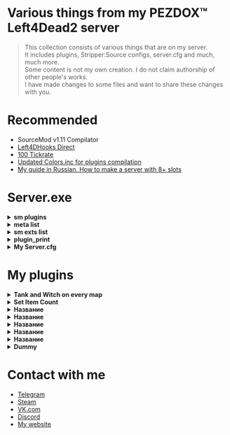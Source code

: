 # Various things from my PEZDOX™ Left4Dead2 server

> This collection consists of various things that are on my server.  
> It includes plugins, Stripper:Source configs, server.cfg and much, much more.  
> Some content is not my own creation. I do not claim authorship of other people's works.  
> I have made changes to some files and want to share these changes with you.  

# Recommended
* SourceMod v1.11 Compilator
* [Left4DHooks Direct](https://forums.alliedmods.net/showthread.php?t=321696)
* [100 Tickrate](https://github.com/accelerator74/Tickrate-Enabler)
* [Updated Colors.inc for plugins compilation](https://forums.alliedmods.net/showpost.php?p=2793368&postcount=417)
* [My guide in Russian. How to make a server with 8+ slots](https://forum.myarena.ru/index.php?/topic/47821-statia-kak-sdelat-server-na-8-slotov/)

# Server.exe

<details><summary><b>sm plugins</b></summary>

  [SM] Listing 89 plugins:  
  01 "Lightweight Spectating" (1.2.2) by Visor, HarryPotter  
  02 "Spectator stays spectator" (1.0) by Die Teetasse  
  03 "l4d2 specating cheat" (2.8-2023/6/19) by Harry Potter  
  04 "SpecLister" (4.0) by pa4H  
  05 "Chat Override" (0.1) by SPOONMAN  
  06 "[L4D2] Spitter Projectile Creator" (1.2) by SilverShot  
  07 "Survivor Bot Takeover" (0.8) by Mikko Andersson (muukis)  
  08 "Whe" (1.0) by pa4H  
  09 "FunCmds" (1.0) by pa4H  
  10 "[pa4H]Help" (1.0) by pa4H  
  11 "!kill & !afk & !jointeam" (1.0) by pa4H  
  12 "Server cmds" (1.0) by pa4H  
  13 "TeamSwitcher" (1.0) by pa4H  
  14 "Admin See All chat" (0.3) by Bacardi  
  15 "Connection Time Player" (1.0.0) by AlmazON  
  16 "AntiBunny" (1.0) by pa4H  
  17 "cl_allowdownload Checker" (2.0) by pa4H  
  18 "MVP" (1.0) by pa4H  
  19 "SimpleAdv" (1.0) by pa4H, Tsunami  
  20 "Welcome Message" by pa4H  
  21 "Auto Bunnyhop" (1.2) by PCI Gaming Team  
  22 "L4D2 weapon csgo reload" (2.3) by Harry Potter  
  23 "Dynamic Ghost Respawn Time" (1.0) by Xx_Faxe_xX  
  24 "[L4D & 2] Freely Round End" (1.0) by Forgetest  
  25 "[L4D & L4D2] Gear Transfer" (2.21) by SilverShot  
  26 "L4D Ghost Fly" (1.1.1) by Madcap  
  27 "[L4D2] Gift Rewards" (1.7) by SilverShot  
  28 "[L4D & L4D2] God Frames Patch" (1.7) by SilverShot  
  29 "[L4D2] Fix Jockey Hitbox" (2.1) by Forgetest  
  30 "Melee In The Saferoom" (3.1.0) by $atanic $pirit, N3wton  
  31 "L4D2 Bash Kills" (1.0) by Jahze  
  32 "[L4D2] Poof" (1.35) by blackalegator  
  33 "PounceUncap" (2.0) by n0limit, ProdigySim  
  34 "[L4D & L4D2] Reverse Friendly-Fire" (2.8.2) by Mystic Spiral, pa4H  
  35 "[L4D2] Shove Direction Fix" by BHaType  
  36 "AFK Manager" (4.3.0) by Rothgar  
  37 "Round All Talk" (1.1) by Mr. Zero  
  38 "[L4D & L4D2] First Map - Skip Intro Cutscenes" (1.11) by SilverShot  
  39 "DBLogger" (2.0) by pa4H  
  40 "FakeAdminPing" (1.0) by pa4H  
  41 "HighPingKicker" (1.0) by pa4H  
  42 "New Vote System" (240624) by pa4H  
  43 "PointInNick" (1.0) by pa4H  
  44 "ProStats" (3.0) by pa4H  
  45 "[L4D & L4D2] Dissolve Infected" (1.15) by SilverShot  
  46 "L4D2 Godframes Color (Default timings)" (0.1.2) by Tabun  
  47 "[L4D2]Survivor_Legs_Restore" (1.6.0) by Lux  
  48 "L4D2 Tank Hittable Glow" (2.7) by Harry Potter, Sir, A1m`, Derpduck  
  49 "[pa4H]Chotko_V_Jban" (1.0) by pa4H  
  50 "Kegly" (1.0) by pa4H  
  51 "ListSpeakers" (4.0) by Aceleracion, Emilio3, pa4H  
  52 "UltraSound" (1.0) by pa4H  
  53 "l4d2_changelevel" (1.2.1) by Lux  
  54 "[L4D & L4D2] Mission and Weapons - Info Editor" (1.25) by SilverShot  
  55 "[L4D & L4D2] Left 4 DHooks Direct" (1.142) by SilverShot  
  56 "[Lilac] Little Anti-Cheat" (1.7.4) by J_Tanzanite  
  57 "[ANY] Restart Empty Server (or Map)" (2.6) by Alex Dragokas  
  58 "Skill Detection (skeets, crowns, levels)" (1.0) by Tabun  
  59 "L4D2 Hittable Control" (0.4) by Stabby, Visor  
  60 "L4D 1/2 Remove Lobby Reservation" (2.0.8) by Downtown1, Anime4000, sorallll, HatsuneImagine  
  61 "[L4D2 & CS:GO & NMRiH] VScript File Replacer" (1.17) by SilverShot  
  62 "[L4D & L4D2] Tank Pass" (2.5) by Scratchy [Laika] & raziEiL [disawar1]  
  63 "Round Start Bot Stop" (1.8) by EHG  
  64 "L4D(2) Tank Rock Lag Compensation" (1.14) by Luckylockm,HarryPotter,Silvers  
  65 "Tank Damage Announce" (2.0) by Griffin, Blade, pa4H  
  66 "[L4D1 & L4D2] Tank Rock Ignition" (1.1.0) by Mart  
  67 "[L4D2] Unlock Finales" (1.0.3) by Mart  
  68 "Tank Attack Control" (1.0) by vintik, CanadaRox, Jacob, Visor, pa4H  
  69 "AntiMapFixes" (1.0) by pa4H  
  70 "BonusSystem" (2.0) by pa4H, vintik  
  71 "MapVoter" (2.1) by pa4H  
  72 "SetItemsCount" (2.1) by pa4H, Crimson_Fox  
  73 "Tank&Witch on every map and !boss" (220224) by pa4H  
  74 "TankHP" (2.0) by pa4H  
  75 "VoteBoss" (1.0) by pa4H  
  76 "WitchDamageAnnounce" (1.0) by pa4H  
  77 "WitchSit" (1.0) by pa4H  
  78 "SimpleInfectedSelect" (1.0) by pa4H, XBetaAlpha  
  79 "VIP-System" (1.0) by pa4H  
  80 "[L4D & L4D2] Flashlight Package" (2.28) by SilverShot  
  81 "[L4D & L4D2] Hats" (1.49) by SilverShot  
  82 "Survivor Bot Select" (1.0) by Merudo  
  83 "Admin File Reader" (1.10.0.6528) by AlliedModders LLC  
  84 "Admin Menu" (1.10.0.6528) by AlliedModders LLC  
  85 "Basic Comm Control" (1.10.0.6528) by AlliedModders LLC  
  86 "Basic Commands" (1.10.0.6528) by AlliedModders LLC  
  87 "Fun Commands" (1.10.0.6528) by AlliedModders LLC  
  88 "Player Commands" (1.10.0.6528) by AlliedModders LLC  
  89 "WhoBecomeTank" (1.0) by pa4H  
	
</details>

<details><summary><b>meta list</b></summary>

  Listing 8 plugins:  
  [01] L4DToolZ (2.0.1) by Accelerator, Ivailosp  
  [02] Pounce Damage Uncap (1.1.0.0-1) by Michael "ProdigySim" Busby, $atanic $pirit  
  [03] SourceMod (1.11.0.6968) by AlliedModders LLC  
  [04] Stripper (1.2.2) by BAILOPAN  
  [05] Actions (3.7.6) by BHaType  
  [06] SDK Tools (1.11.0.6968) by AlliedModders LLC  
  [07] SDK Hooks (1.11.0.6968) by AlliedModders LLC  
  [08] DHooks (1.11.0.6968) by AlliedModders LLC  
	
</details>

<details><summary><b>sm exts list</b></summary>

  [SM] Displaying 13 extensions:  
[01] Actions (3.7.6): Nextbot action tree manager  
[02] Console Cleaner (1.3.0): Console warning suppressor  
[03] SDK Tools (1.11.0.6968): Source SDK Tools  
[04] BinTools (1.11.0.6968): Low-level C/C++ Calling API  
[05] SDK Hooks (1.11.0.6968): Source SDK Hooks  
[06] Client Preferences (1.11.0.6968): Saves client preference settings  
[07] SQLite (1.11.0.6968): SQLite Driver  
[08] DHooks (1.11.0.6968): Dynamic Hooks  
[09] GeoIP (1.11.0.6968): Geographical IP information  
[10] REST in Pawn (1.3.1): Provides HTTP and JSON natives for plugins  
[11] Regex (1.11.0.6968): Provides regex natives for plugins  
[12] Top Menus (1.11.0.6968): Creates sorted nested menus  
[13] MySQL-DBI (1.11.0.6968): MySQL driver implementation for DBI  
	
</details>

<details><summary><b>plugin_print</b></summary>

Loaded plugins:  
0:	"Metamod:Source 1.11.0-dev+1155"  
1:	"Tickrate_Enabler 1.5, ProdigySim"
	
</details>

<details><summary><b>My Server.cfg</b></summary>

```ruby
hostname "PEZDOX | Versus #1" 

//mp_roundlimit 5 // Пять раундов в сборе. Тут не работает

// Server //
sv_lan 0
sv_allow_lobby_connect_only 1  // САМЫЙ ВАЖНЫЙ КВАР
motd_enabled 0 

sm_cvar sv_visiblemaxplayers 10
sm_cvar sv_maxplayers 24
sm_cvar sv_force_unreserved 0

sm_cvar sv_gametypes "versus"
sm_cvar mp_gamemode "versus"
sm_cvar lock_gamemode "versus"
sm_cvar sv_tags "versus, pezdox"
sm_cvar sv_search_key "versus, pezdox"
sv_region 3
sv_steamgroup_exclusive 0

sm_cvar vs_max_team_switches 5	  	  // Возможность 5 раз менять команду
sm_cvar sb_all_bot_game 1		 	  // Чтоб игра не завершалась когда в команде нет игроков
sm_cvar allow_all_bot_survivor_team 1 // Чтоб игра не завершалась когда в команде нет игроков
bot_join_after_player 0

// SYNXRA //
sm_cvar nb_update_frequency 0
sm_cvar sv_minrate 100000
sm_cvar sv_maxrate 100000
sm_cvar sv_minupdaterate 100
sm_cvar sv_maxupdaterate 100
sm_cvar sv_mincmdrate 100
sm_cvar sv_maxcmdrate 100
sm_cvar sv_client_min_interp_ratio 0
sm_cvar sv_client_max_interp_ratio 0
sm_cvar fps_max 0
sm_cvar sv_client_predict 1
sm_cvar sv_unlag 1
sm_cvar sv_maxunlag 0.5
sm_cvar net_maxcleartime 0.001
sm_cvar net_splitrate 2
sm_cvar net_splitpacket_maxrate 100000
mat_queue_mode 2

// Infected //
sm_cvar z_witch_damage_per_kill_hit 60
sm_cvar tongue_choke_damage_amount 7
sm_cvar z_jockey_ride_damage 3
sm_cvar z_door_pound_damage 160
//sm_cvar boomer_pz_claw_dmg 10
//sm_cvar hunter_pz_claw_dmg 10
//sm_cvar jockey_pz_claw_dmg  10
//sm_cvar smoker_pz_claw_dmg 10
//sm_cvar spitter_pz_claw_dmg 10

// Патроны //
sm_cvar ammo_shotgun_max "80"
sm_cvar ammo_smg_max "750"
sm_cvar ammo_sniperrifle_max "60"


// Logs //
sv_rcon_banpenalty 0
sv_rcon_maxfailures 1
sv_rcon_minfailures 1
sv_rcon_minfailuretime 0
log on
sv_rcon_log 1
sv_logbans 1
sv_logecho 1
sv_logfile 1
sv_log_onefile 0
mp_logdetail 3
exec banned_ip.cfg
exec banned_user.cfg
writeid
writeip

// FastDL //
sv_pure 0
sv_consistency 0
sv_downloadurl "http://pa4h.ru/!l4d2"
sv_allowdownload 0
sv_allowupload 0

// Commons //
sm_cvar z_common_limit "20" // Общее население
sm_cvar z_mob_spawn_max_size "25" // Максимальное сколько прибежит в волне
sm_cvar z_mob_spawn_min_size "10" // Минимальное сколько прибежит в волне
sm_cvar z_mega_mob_size "40" // При паническом событии.

// TANK or WITCH//
sm_cvar sv_force_time_of_day 0 // Сидячая Вича на всех картах
sm_cvar z_frustration_lifetime 60 // Контроль Танка
sm_cvar l4d_tank_pass_count 100
sm_cvar z_tank_health 5500 // 8250 ХП
sm_cvar z_tank_damage_slow_min_range 0
sm_cvar z_tank_damage_slow_max_range 100
sm_cvar tank_stuck_time_suicide "999"
sm_cvar z_witch_burn_time "25"
sm_cvar tank_burn_duration "100"

// Delays //
sm_cvar decalfrequency 1.0 // Задержка спрея
sm_cvar sv_vote_kick_ban_duration 1 // Сколько секунд будет длится бан после кика

sm_cvar sv_pz_endgame_vote_period 20 
sm_cvar sv_pz_endgame_vote_post_period 20
sm_cvar scavenge_round_setup_time 15
sm_cvar scavenge_round_restart_delay 1
//sm_cvar scavenge_match_finished_delay 1
sm_cvar scavenge_round_restart_delay_tied 1
sm_cvar versus_round_restarttimer 5 // Время подсчета очков versus

exec bots.cfg
exec secure.cfg
```
</details>

# My plugins

<details><summary><b>Tank and Witch on every map</b></summary>

  * [Download](/sourcemod/plugins): This plugin will make the game spawn a Tank with a Witch on EVERY map
    * After the start of the campaign, the plugin randomly selects the spawn position of Tank and Witch.
    * __!boss__ command available. It will show on what percentage of the progress the Tank & Witch will appear.
    * Additionally, the plugin displays a message about Tank encounter.
</details>

<details><summary><b>Set Item Count</b></summary>

  * [Download](/sourcemod/plugins): Allows you to set a fixed number of items to appear
	* Big thanks to AiKi and Crimson_Fox  
  
    * __!itemcount__ - Displays the number of items on the map in chat. Only for admins.  
    * The plugin does not affect first aid kits in the initial saferoom.  
	
    * There are 4 + 2 __first aid kits__ on the maps.  
    * On the last map there are 4 + 4 __first aid kits__.
    * 4 __pain pill__  
    * 2 __adrenaline__  
    * 1 __defibrillator__  
    * 2 __vomitjar__  
    * 2 __molotov__  
    * 4 __pipe bomb__  
    * 1 __incendiary__  
    * 1 __explosive__  
</details>

<details><summary><b>Название</b></summary>

  * [Download](/sourcemod/plugins): Описание
    *
	*
</details>

<details><summary><b>Название</b></summary>

  * [Download](/sourcemod/plugins): Описание
    *
	*
</details>

<details><summary><b>Название</b></summary>

  * [Download](/sourcemod/plugins): Описание
    *
	*
</details>

<details><summary><b>Название</b></summary>

  * [Download](/sourcemod/plugins): Описание
    *
	*
</details>

<details><summary><b>Название</b></summary>

  * [Download](/sourcemod/plugins): Описание
    *
	*
</details>

<details><summary><b>Dummy</b></summary>

  * [Download](/sourcemod/plugins): Описание
    *
	*
</details>

# Contact with me
* [Telegram](https://t.me/pa4H232)  
* [Steam](https://https://steamcommunity.com/id/pa4h1337/)  
* [VK.com](https://vk.com/pa4h1337)  
* [Discord](https://discord.gg/3zzud2jbRC)  
* [My website](https://pa4h.ru)  
